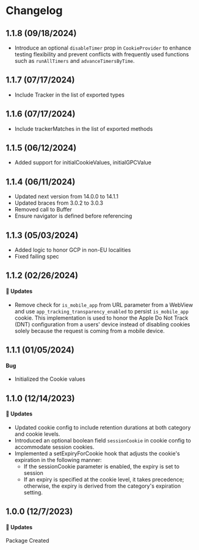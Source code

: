 # Changelog

## 1.1.8 (09/18/2024)

- Introduce an optional `disableTimer` prop in `CookieProvider` to enhance testing flexibility and prevent conflicts with frequently used functions such as `runAllTimers` and `advanceTimersByTime`.

## 1.1.7 (07/17/2024)

- Include Tracker in the list of exported types

## 1.1.6 (07/17/2024)

- Include trackerMatches in the list of exported methods

## 1.1.5 (06/12/2024)

- Added support for initialCookieValues, initialGPCValue

## 1.1.4 (06/11/2024)

- Updated next version from 14.0.0 to 14.1.1
- Updated braces from 3.0.2 to 3.0.3
- Removed call to Buffer
- Ensure navigator is defined before referencing

## 1.1.3 (05/03/2024)

- Added logic to honor GCP in non-EU localities
- Fixed failing spec

## 1.1.2 (02/26/2024)

#### 🚀 Updates

- Remove check for `is_mobile_app` from URL parameter from a WebView and use `app_tracking_transparency_enabled` to persist `is_mobile_app` cookie. This implementation is used to honor the Apple Do Not Track (DNT) configuration from a users' device instead of disabling cookies solely because the request is coming from a mobile device.

## 1.1.1 (01/05/2024)

#### Bug

- Initialized the Cookie values

## 1.1.0 (12/14/2023)

#### 🚀 Updates

- Updated cookie config to include retention durations at both category and cookie levels.
- Introduced an optional boolean field `sessionCookie` in cookie config to accommodate session cookies.
- Implemented a setExpiryForCookie hook that adjusts the cookie's expiration in the following manner:
  - If the sessionCookie parameter is enabled, the expiry is set to session
  - If an expiry is specified at the cookie level, it takes precedence; otherwise, the expiry is derived from the category's expiration setting.

## 1.0.0 (12/7/2023)

#### 🚀 Updates

Package Created
